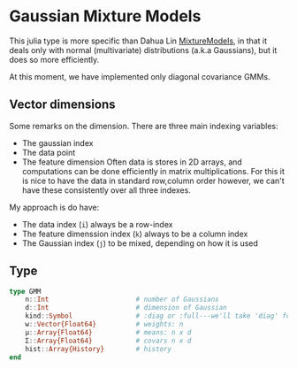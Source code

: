 Gaussian Mixture Models
=======================

This julia type is more specific than Dahua Lin [MixtureModels](https://github.com/lindahua/MixtureModels.jl), in that it deals only with normal (multivariate) distributions (a.k.a Gaussians), but it does so more efficiently. 

At this moment, we have implemented only diagonal covariance GMMs.  

Vector dimensions
------------------

Some remarks on the dimension.  There are three main indexing variables:
 - The gaussian index 
 - The data point
 - The feature dimension
Often data is stores in 2D arrays, and computations can be done efficiently in 
matrix multiplications.  For this it is nice to have the data in standard row,column order
however, we can't have these consistently over all three indexes. 

My approach is do have:
 - The data index (`i`) always be a row-index
 - The feature dimenssion index (`k`) always to be a column index
 - The Gaussian index (`j`) to be mixed, depending on how it is used

Type
----

```julia
type GMM
    n::Int                      # number of Gaussians
    d::Int                      # dimension of Gaussian
    kind::Symbol                # :diag or :full---we'll take 'diag' for now
    w::Vector{Float64}          # weights: n
    μ::Array{Float64}           # means: n x d
    Σ::Array{Float64}           # covars n x d
    hist::Array{History}        # history
end
```
